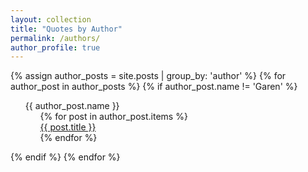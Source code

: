 ```yaml
---
layout: collection
title: "Quotes by Author"
permalink: /authors/
author_profile: true
---
```


<html>
<head>
<meta name="viewport" content="width=device-width, initial-scale=1">
<style>
ul, #myUL {
  list-style-type: none;
}

#myUL {
  margin: 0;
  padding: 0;
}

.caret {
  cursor: pointer;
  -webkit-user-select: none; /* Safari 3.1+ */
  -moz-user-select: none; /* Firefox 2+ */
  -ms-user-select: none; /* IE 10+ */
  user-select: none;
}

.caret::before {
  content: "\25B6";
  color: black;
  display: inline-block;
  margin-right: 6px;
}

.caret-down::before {
  -ms-transform: rotate(90deg); /* IE 9 */
  -webkit-transform: rotate(90deg); /* Safari */'
  transform: rotate(90deg);  
}

.nested {
  display: none;
}

.active {
  display: block;
}
</style>
</head>
<body>
{% assign author_posts = site.posts | group_by: 'author' %}
{% for author_post in author_posts %}
{% if author_post.name != 'Garen' %} <!-- exclude myself from authors list while preserving my profile  -->
  <ul id="myUL">
    <li><span class="caret">{{ author_post.name }}</span>
      <ul class="nested">
      {% for post in author_post.items %}
            <li>
              <a href='{{ site.baseurl }}{{ post.url }}'>{{ post.title }}</a>
            </li>
      {% endfor %}
      </ul>
    </li>
  </ul>
{% endif %}
{% endfor %}

<script>
var toggler = document.getElementsByClassName("caret");
var i;

for (i = 0; i < toggler.length; i++) {
  toggler[i].addEventListener("click", function() {
    this.parentElement.querySelector(".nested").classList.toggle("active");
    this.classList.toggle("caret-down");
  });
}
</script>

</body>
</html>
